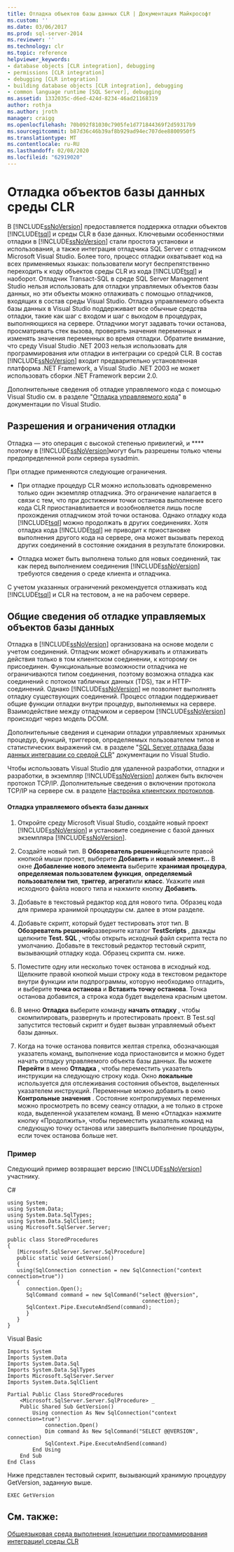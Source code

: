 ```yaml
---
title: Отладка объектов базы данных CLR | Документация Майкрософт
ms.custom: ''
ms.date: 03/06/2017
ms.prod: sql-server-2014
ms.reviewer: ''
ms.technology: clr
ms.topic: reference
helpviewer_keywords:
- database objects [CLR integration], debugging
- permissions [CLR integration]
- debugging [CLR integration]
- building database objects [CLR integration], debugging
- common language runtime [SQL Server], debugging
ms.assetid: 1332035c-d6ed-424d-8234-46ad21168319
author: rothja
ms.author: jroth
manager: craigg
ms.openlocfilehash: 70b092f81030c7905fe1d771844369f2d59317b9
ms.sourcegitcommit: b87d36c46b39af8b929ad94ec707dee8800950f5
ms.translationtype: MT
ms.contentlocale: ru-RU
ms.lasthandoff: 02/08/2020
ms.locfileid: "62919020"
---
```

# <a name="debugging-clr-database-objects"></a>Отладка объектов базы данных среды CLR
  В [!INCLUDE[ssNoVersion](../../../includes/ssnoversion-md.md)] предоставляется поддержка отладки объектов [!INCLUDE[tsql](../../../includes/tsql-md.md)] и среды CLR в базе данных. Ключевыми особенностями отладки в [!INCLUDE[ssNoVersion](../../../includes/ssnoversion-md.md)] стали простота установки и использования, а также интеграция отладчика SQL Server с отладчиком Microsoft Visual Studio. Более того, процесс отладки охватывает код на всех применяемых языках: пользователи могут беспрепятственно переходить к коду объектов среды CLR из кода [!INCLUDE[tsql](../../../includes/tsql-md.md)] и наоборот. Отладчик Transact-SQL в среде SQL Server Management Studio нельзя использовать для отладки управляемых объектов базы данных, но эти объекты можно отлаживать с помощью отладчиков, входящих в состав среды Visual Studio. Отладка управляемого объекта базы данных в Visual Studio поддерживает все обычные средства отладки, такие как шаг с входом и шаг с выходом в процедурах, выполняющихся на сервере. Отладчики могут задавать точки останова, просматривать стек вызова, проверять значения переменных и изменять значения переменных во время отладки. Обратите внимание, что среду Visual Studio .NET 2003 нельзя использовать для программирования или отладки в интеграции со средой CLR. В состав [!INCLUDE[ssNoVersion](../../../includes/ssnoversion-md.md)] входит предварительно установленная платформа .NET Framework, а Visual Studio .NET 2003 не может использовать сборки .NET Framework версии 2.0.  
  
 Дополнительные сведения об отладке управляемого кода с помощью Visual Studio см. в разделе "[Отладка управляемого кода](https://go.microsoft.com/fwlink/?LinkId=120377)" в документации по Visual Studio.  
  
## <a name="debugging-permissions-and-restrictions"></a>Разрешения и ограничения отладки  
 Отладка — это операция с высокой степенью привилегий, и **** поэтому в [!INCLUDE[ssNoVersion](../../../includes/ssnoversion-md.md)]могут быть разрешены только члены предопределенной роли сервера sysadmin.  
  
 При отладке применяются следующие ограничения.  
  
-   При отладке процедур CLR можно использовать одновременно только один экземпляр отладчика. Это ограничение налагается в связи с тем, что при достижении точки останова выполнение всего кода CLR приостанавливается и возобновляется лишь после прохождения отладчиком этой точки останова. Однако отладку кода [!INCLUDE[tsql](../../../includes/tsql-md.md)] можно продолжать в других соединениях. Хотя отладка кода [!INCLUDE[tsql](../../../includes/tsql-md.md)] не приводит к приостановке выполнения другого кода на сервере, она может вызывать переход других соединений в состояние ожидания в результате блокировки.  
  
-   Отладка может быть выполнена только для новых соединений, так как перед выполнением соединения [!INCLUDE[ssNoVersion](../../../includes/ssnoversion-md.md)] требуются сведения о среде клиента и отладчика.  
  
 С учетом указанных ограничений рекомендуется отлаживать код [!INCLUDE[tsql](../../../includes/tsql-md.md)] и CLR на тестовом, а не на рабочем сервере.  
  
## <a name="overview-of-debugging-managed-database-objects"></a>Общие сведения об отладке управляемых объектов базы данных  
 Отладка в [!INCLUDE[ssNoVersion](../../../includes/ssnoversion-md.md)] организована на основе модели с учетом соединений. Отладчик может обнаруживать и отлаживать действия только в том клиентском соединении, к которому он присоединен. Функциональные возможности отладчика не ограничиваются типом соединения, поэтому возможна отладка как соединений с потоком табличных данных (TDS), так и HTTP-соединений. Однако [!INCLUDE[ssNoVersion](../../../includes/ssnoversion-md.md)] не позволяет выполнять отладку существующих соединений. Процесс отладки поддерживает общие функции отладки внутри процедур, выполняемых на сервере. Взаимодействие между отладчиком и сервером [!INCLUDE[ssNoVersion](../../../includes/ssnoversion-md.md)] происходит через модель DCOM.  
  
 Дополнительные сведения и сценарии отладки управляемых хранимых процедур, функций, триггеров, определяемых пользователем типов и статистических выражений см. в разделе "[SQL Server отладка базы данных интеграции со средой CLR](https://go.microsoft.com/fwlink/?LinkId=120378)" документации по Visual Studio.  
  
 Чтобы использовать Visual Studio для удаленной разработки, отладки и разработки, в экземпляр [!INCLUDE[ssNoVersion](../../../includes/ssnoversion-md.md)] должен быть включен протокол TCP/IP. Дополнительные сведения о включении протокола TCP/IP на сервере см. в разделе [Настройка клиентских протоколов](../../database-engine/configure-windows/configure-client-protocols.md).  
  
#### <a name="to-debug-a-managed-database-object"></a>Отладка управляемого объекта базы данных  
  
1.  Откройте среду Microsoft Visual Studio, создайте новый проект [!INCLUDE[ssNoVersion](../../../includes/ssnoversion-md.md)] и установите соединение с базой данных экземпляра [!INCLUDE[ssNoVersion](../../../includes/ssnoversion-md.md)].  
  
2.  Создайте новый тип. В **Обозреватель решений**щелкните правой кнопкой мыши проект, выберите **Добавить** и **новый элемент...** В окне **Добавление нового элемента** выберите **хранимая процедура**, **определяемая пользователем функция**, **определяемый пользователем тип**, **триггер**, **агрегат**или **класс**. Укажите имя исходного файла нового типа и нажмите кнопку **Добавить**.  
  
3.  Добавьте в текстовый редактор код для нового типа. Образец кода для примера хранимой процедуры см. далее в этом разделе.  
  
4.  Добавьте скрипт, который будет тестировать этот тип. В **Обозреватель решений**разверните каталог **TestScripts** , дважды щелкните **Test. SQL** , чтобы открыть исходный файл скрипта теста по умолчанию. Добавьте в текстовый редактор тестовый скрипт, вызывающий отладку кода. Образец скрипта см. ниже.  
  
5.  Поместите одну или несколько точек останова в исходный код. Щелкните правой кнопкой мыши строку кода в текстовом редакторе внутри функции или подпрограммы, которую необходимо отладить, и выберите **точка останова** и **Вставить точку останова**. Точка останова добавится, а строка кода будет выделена красным цветом.  
  
6.  В меню **Отладка** выберите команду **начать отладку** , чтобы скомпилировать, развернуть и протестировать проект. В Test.sql запустится тестовый скрипт и будет вызван управляемый объект базы данных.  
  
7.  Когда на точке останова появится желтая стрелка, обозначающая указатель команд, выполнение кода приостановится и можно будет начать отладку управляемого объекта базы данных. Вы можете **Перейти** в меню **Отладка** , чтобы переместить указатель инструкции на следующую строку кода. Окно **локальные** используется для отслеживания состояния объектов, выделенных указателем инструкций. Переменные можно добавить в окно **Контрольные значения** . Состояние контролируемых переменных можно просмотреть по всему сеансу отладки, а не только в строке кода, выделенной указателем команд. В меню «Отладка» нажмите кнопку «Продолжить», чтобы переместить указатель команд на следующую точку останова или завершить выполнение процедуры, если точек останова больше нет.  
  
### <a name="example"></a>Пример  
 Следующий пример возвращает версию [!INCLUDE[ssNoVersion](../../../includes/ssnoversion-md.md)] участнику.  
  
 C#  
  
```  
using System;  
using System.Data;  
using System.Data.SqlTypes;  
using System.Data.SqlClient;  
using Microsoft.SqlServer.Server;   
  
public class StoredProcedures   
{  
   [Microsoft.SqlServer.Server.SqlProcedure]  
   public static void GetVersion()  
   {  
   using(SqlConnection connection = new SqlConnection("context connection=true"))   
   {  
      connection.Open();  
      SqlCommand command = new SqlCommand("select @@version",  
                                           connection);  
      SqlContext.Pipe.ExecuteAndSend(command);  
      }  
   }  
}  
```  
  
 Visual Basic  
  
```  
Imports System  
Imports System.Data  
Imports System.Data.Sql  
Imports System.Data.SqlTypes  
Imports Microsoft.SqlServer.Server  
Imports System.Data.SqlClient  
  
Partial Public Class StoredProcedures   
    <Microsoft.SqlServer.Server.SqlProcedure> _  
    Public Shared Sub GetVersion()  
        Using connection As New SqlConnection("context connection=true")  
            connection.Open()  
            Dim command As New SqlCommand("SELECT @@VERSION", connection)  
            SqlContext.Pipe.ExecuteAndSend(command)  
        End Using  
    End Sub  
End Class  
```  
  
 Ниже представлен тестовый скрипт, вызывающий хранимую процедуру GetVersion, заданную выше.  
  
```  
EXEC GetVersion  
```  
  
## <a name="see-also"></a>См. также:  
 [Общеязыковая среда выполнения &#40;концепции программирования интеграции&#41; среды CLR](common-language-runtime-clr-integration-programming-concepts.md)  
  
  

